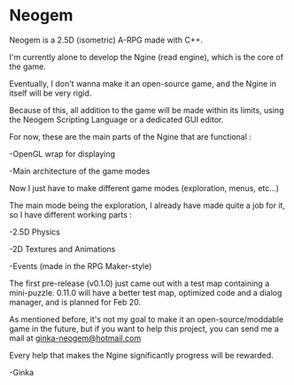 # Neogem

Neogem is a 2.5D (isometric) A-RPG made with C++.

I'm currently alone to develop the Ngine (read engine), which is the core of the game.

Eventually, I don't wanna make it an open-source game, and the Ngine in itself will be very rigid.

Because of this, all addition to the game will be made within its limits, using the Neogem Scripting Language or a dedicated GUI editor.


For now, these are the main parts of the Ngine that are functional :

-OpenGL wrap for displaying

-Main architecture of the game modes



Now I just have to make different game modes (exploration, menus, etc...)

The main mode being the exploration, I already have made quite a job for it, so I have different working parts :

-2.5D Physics

-2D Textures and Animations

-Events (made in the RPG Maker-style)



The first pre-release (v0.1.0) just came out with a test map containing a mini-puzzle.
0.11.0 will have a better test map, optimized code and a dialog manager, and is planned for Feb 20.


As mentioned before, it's not my goal to make it an open-source/moddable game in the future, but if you want to help this project, you can send me a mail at ginka-neogem@hotmail.com


Every help that makes the Ngine significantly progress will be rewarded.

-Ginka
